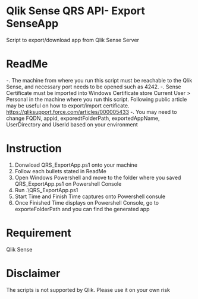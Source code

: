 # Qlik Sense QRS API- Export SenseApp
Script to export/download app from Qlik Sense Server

# ReadMe
-. The machine from where you run this script must be reachable to the Qlik Sense, and necessary port needs to be opened such as 4242.
-. Sense Certificate must be imported into Windows Certificate store Current User > Personal in the machine where you run this script.
   Following public article may be useful on how to export/import certificate.
   https://qliksupport.force.com/articles/000005433
-. You may need to change FQDN, appid, exporedtFolderPath, exportedAppName, UserDirectory and UserId based on your environment
   

# Instruction
1. Donwload QRS_ExportApp.ps1 onto your machine
2. Follow each bullets stated in ReadMe
3. Open Windows Powershell and move to the folder where you saved QRS_ExportApp.ps1 on Powershell Console
4. Run .\QRS_ExportApp.ps1
5. Start Time and Finish Time captures onto Powershell consule
6. Once Finished Time displays on Powershell Console, go to exporteFolderPath and you can find the generated app


# Requirement
Qlik Sense


# Disclaimer
The scripts is not supported by Qlik. Please use it on your own risk
